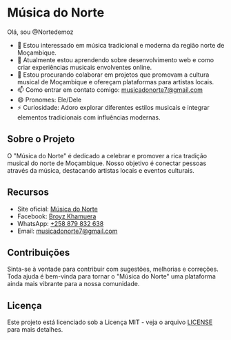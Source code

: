 # Música do Norte

Olá, sou @Nortedemoz

- 👀 Estou interessado em música tradicional e moderna da região norte de Moçambique.
- 🌱 Atualmente estou aprendendo sobre desenvolvimento web e como criar experiências musicais envolventes online.
- 💞️ Estou procurando colaborar em projetos que promovam a cultura musical de Moçambique e ofereçam plataformas para artistas locais.
- 📫 Como entrar em contato comigo: musicadonorte7@gmail.com
- 😄 Pronomes: Ele/Dele
- ⚡ Curiosidade: Adoro explorar diferentes estilos musicais e integrar elementos tradicionais com influências modernas.

## Sobre o Projeto

O "Música do Norte" é dedicado a celebrar e promover a rica tradição musical do norte de Moçambique. Nosso objetivo é conectar pessoas através da música, destacando artistas locais e eventos culturais.

## Recursos

- Site oficial: [Música do Norte](https://seuusuario.github.io/musica-do-norte)
- Facebook: [Broyz Khamuera](URL_DO_SEU_FACEBOOK)
- WhatsApp: [+258 879 832 638](https://wa.me/258879832638)
- Email: [musicadonorte7@gmail.com](mailto:musicadonorte7@gmail.com)

## Contribuições

Sinta-se à vontade para contribuir com sugestões, melhorias e correções. Toda ajuda é bem-vinda para tornar o "Música do Norte" uma plataforma ainda mais vibrante para a nossa comunidade.

## Licença

Este projeto está licenciado sob a Licença MIT - veja o arquivo [LICENSE](LICENSE) para mais detalhes.
